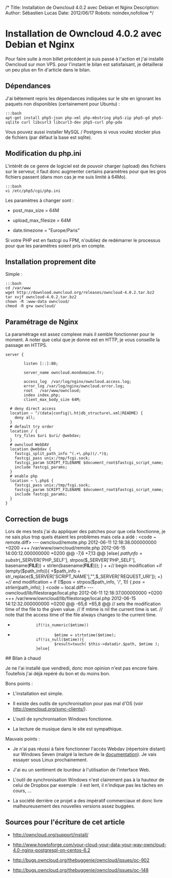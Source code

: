 /*
Title: Installation de Owncloud 4.0.2 avec Debian et Nginx
Description: 
Author: Sébastien Lucas
Date: 2012/06/17
Robots: noindex,nofollow
*/
# Installation de Owncloud 4.0.2 avec Debian et Nginx

Pour faire suite à mon billet précédent je suis passé à l'action et j'ai installé Owncloud sur mon VPS. pour l'instant le bilan est satisfaisant, je détaillerai un peu plus en fin d'article dans le bilan.

## Dépendances

J'ai bêtement repris les dépendances indiquées sur le site en ignorant les paquets non disponibles (certainement pour Ubuntu) :

	:::bash
	apt-get install php5-json php-xml php-mbstring php5-zip php5-gd php5-sqlite curl libcurl3 libcurl3-dev php5-curl php-pdo


Vous pouvez aussi installer MySQL / Postgres si vous voulez stocker plus de fichiers (par défaut la base est sqlite).
## Modification du php.ini

L'intérêt de ce genre de logiciel est de pouvoir charger (upload) des fichiers sur le serveur, il faut donc augmenter certains paramètres pour que les gros fichiers passent (dans mon cas je me suis limité à 64Mo).

	:::bash
	vi /etc/php5/cgi/php.ini

Les paramètres à changer sont :

*	post_max_size = 64M

*	upload_max_filesize = 64M

*	date.timezone = "Europe/Paris"

Si votre PHP est en fastcgi ou FPM, n'oubliez de redémarrer le processus pour que les paramètres soient pris en compte.
## Installation proprement dite

Simple : 

	:::bash
	cd /var/www
	wget http://download.owncloud.org/releases/owncloud-4.0.2.tar.bz2
	tar xvjf owncloud-4.0.2.tar.bz2
	chown -R :www-data owncloud/
	chmod -R g+w owncloud/

## Paramétrage de Nginx

La paramétrage est assez complexe mais il semble fonctionner pour le moment. A noter que celui que je donne est en HTTP, je vous conseille la passage en HTTPS.

	
	server {
	
	        listen [::]:80;
	
	        server_name owncloud.mondomaine.fr;
	
	        access_log  /var/log/nginx/owncloud.access.log;
	        error_log /var/log/nginx/owncloud.error.log;
	        root   /var/www/owncloud;
	        index index.php;
	        client_max_body_size 64M;
	
	  # deny direct access
	  location ~ ^/(data|config|\.ht|db_structure\.xml|README) {
	    deny all;
	  }
	  # default try order
	  location / {
	    try_files $uri $uri/ @webdav;
	  }
	  # owncloud WebDAV
	  location @webdav {
	    fastcgi_split_path_info ^(.+\.php)(/.*)$;
	    fastcgi_pass unix:/tmp/fcgi.sock;
	    fastcgi_param SCRIPT_FILENAME $document_root$fastcgi_script_name;
	    include fastcgi_params;
	  }
	  # enable php
	  location ~ \.php$ {
	    fastcgi_pass unix:/tmp/fcgi.sock;
	    fastcgi_param SCRIPT_FILENAME $document_root$fastcgi_script_name;
	    include fastcgi_params;
	  }
	}
	

## Correction de bugs

Lors de mes tests j'ai du appliquer des patches pour que cela fonctionne, je ne sais plus trop quels étaient les problèmes mais cela a aidé :
<code ~ remote.diff>
--- owncloud/remote.php 2012-06-11 12:18:38.000000000 +0200
+++ /var/www/owncloud/remote.php        2012-06-15 14:00:12.000000000 +0200
@@ -7,6 +7,13 @@
 }else{
        $path_info = substr($_SERVER['PHP_SELF'], strpos($_SERVER['PHP_SELF'], basename(__FILE__)) + strlen(basename(__FILE__)));
 }
+
+// begin modification
+if (empty($path_info)){
+$path_info = str_replace($_SERVER['SCRIPT_NAME'],"",$_SERVER['REQUEST_URI']);
+}
+// end modification
+
 if (!$pos = strpos($path_info, '/', 1)) {
        $pos = strlen($path_info);
 }
</code>
<code ~ local.diff>
--- owncloud/lib/filestorage/local.php  2012-06-11 12:18:37.000000000 +0200
+++ /var/www/owncloud/lib/filestorage/local.php 2012-06-15 14:12:32.000000000 +0200
@@ -65,6 +65,8 @@
                // sets the modification time of the file to the given value.
                // If mtime is nil the current time is set.
                // note that the access time of the file always changes to the current time.
+               if(!is_numeric($mtime))
+                       $mtime = strtotime($mtime);
                if(!is_null($mtime)){
                        $result=touch( $this->datadir.$path, $mtime );
                }else{
</code>
## Bilan à chaud

Je ne l'ai installé que vendredi, donc mon opinion n'est pas encore faire. Toutefois j'ai déjà repéré du bon et du moins bon.

Bons points :

*	L'installation est simple.

*	Il existe des outils de synchronisation pour pas mal d'OS (voir http://owncloud.org/sync-clients/).

*	L'outil de synchronisation Windows fonctionne.

*	La lecture de musique dans le site est sympathique.

Mauvais points :

*	Je n'ai pas réussi à faire fonctionner l'accès Webdav (répertoire distant) sur Windows Seven (malgré la lecture de la [documentation](http://owncloud.org/support/webdav/)). Je vais essayer sous Linux prochainement.

*	J'ai eu un sentiment de lourdeur à l'utilisation de l'interface Web.

*	L'outil de synchronisation Windows n'est clairement pas à la hauteur de celui de Dropbox par exemple : il est lent, il n'indique pas les tâches en cours, ...

*	La société derrière ce projet a des impératif commerciaux et donc livre malheureusement des nouvelles versions assez buggées.

## Sources pour l'écriture de cet article

*	http://owncloud.org/support/install/

*	http://www.howtoforge.com/your-cloud-your-data-your-way-owncloud-4.0-nginx-postgresql-on-centos-6.2

*	http://bugs.owncloud.org/thebuggenie/owncloud/issues/oc-902

*	http://bugs.owncloud.org/thebuggenie/owncloud/issues/oc-148
